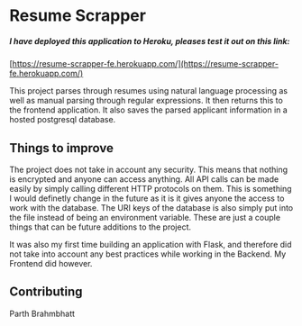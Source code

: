 # Resume Scrapper

##### I have deployed this application to Heroku, pleases test it out on this link:
[https://resume-scrapper-fe.herokuapp.com/](https://resume-scrapper-fe.herokuapp.com/)  




This project parses through resumes using natural language processing as well as manual parsing through regular expressions. It then returns this to the frontend application. It also saves the parsed applicant information in a hosted postgresql database.

## Things to improve
The project does not take in account any security. This means that nothing is encrypted and anyone can access anything. All API calls can be made easily by simply calling different HTTP protocols on them. This is something I would definetly change in the future as it is it gives anyone the access to work with the database. The URI keys of the database is also simply put into the file instead of being an environment variable. These are just a couple things that can be future additions to the project.

It was also my first time building an application with Flask, and therefore did not take into account any best practices while working in the Backend. My Frontend did however.

## Contributing
Parth Brahmbhatt
